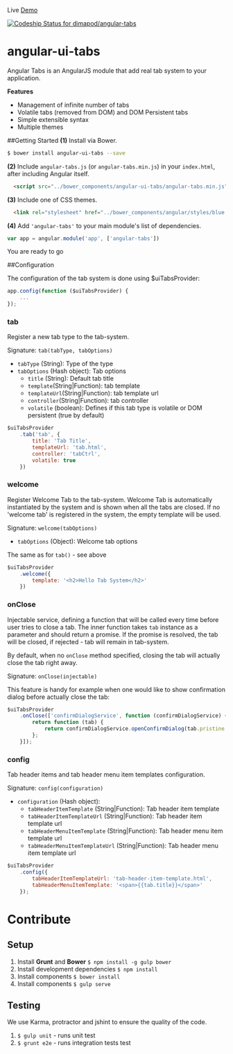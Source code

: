 Live [Demo](http://dimapod.github.io/angular-tabs)

[ ![Codeship Status for dimapod/angular-tabs](https://codeship.com/projects/c88d0ef0-5861-0132-43f2-2264a2250d8e/status)](https://codeship.com/projects/50058)

angular-ui-tabs
===============

Angular Tabs is an AngularJS module that add real tab system to your application.

**Features**
- Management of infinite number of tabs
- Volatile tabs (removed from DOM) and DOM Persistent tabs
- Simple extensible syntax
- Multiple themes

##Getting Started
**(1)** Install via Bower.
```bash
$ bower install angular-ui-tabs --save
```

**(2)** Include `angular-tabs.js` (or `angular-tabs.min.js`) in your `index.html`, after including Angular itself.

```html
  <script src="../bower_components/angular-ui-tabs/angular-tabs.min.js"></script>
```

**(3)** Include one of CSS themes.

```html
  <link rel="stylesheet" href="../bower_components/angular/styles/blue.css">
```

**(4)** Add `'angular-tabs'` to your main module's list of dependencies.
```js
var app = angular.module('app', ['angular-tabs'])
```


You are ready to go


##Configuration

The configuration of the tab system is done using $uiTabsProvider:
```js
app.config(function ($uiTabsProvider) {
    ...
});
```

### tab

Register a new tab type to the tab-system.
 
Signature: `tab(tabType, tabOptions)` 

- `tabType` (String): Type of the type
- `tabOptions` (Hash object): Tab options
    - `title` (String): Default tab title
    - `template`(String|Function): tab template
    - `templateUrl`(String|Function): tab template url
    - `controller`(String|Function): tab controller
    - `volatile` (boolean): Defines if this tab type is volatile or DOM persistent (true by default)
    
```js
$uiTabsProvider
    .tab('tab', {
        title: 'Tab Title',
        templateUrl: 'tab.html',
        controller: 'tabCtrl',
        volatile: true
    })
```

### welcome

Register Welcome Tab to the tab-system. Welcome Tab is automatically instantiated by the system and is shown when all the tabs are closed. If no 'welcome tab' is registered in the system, the empty template will be used.
 
Signature: `welcome(tabOptions)` 

- `tabOptions` (Object): Welcome tab options

The same as for `tab()` - see above
    
```js
$uiTabsProvider
    .welcome({
        template: '<h2>Hello Tab System</h2>'
    })
```

### onClose

Injectable service, defining a function that will be called every time before user tries to close a tab. The inner function takes `tab` instance as a parameter and should return a promise. If the promise is resolved, the tab will be closed, if rejected - tab will remain in tab-system.

By default, when no `onClose` method specified, closing the tab will actually close the tab right away. 

Signature: `onClose(injectable)` 

This feature is handy for example when one would like to show confirmation dialog before actually close the tab:    

```js
$uiTabsProvider
    .onClose(['confirmDialogService', function (confirmDialogService) {
        return function (tab) {
            return confirmDialogService.openConfirmDialog(tab.pristine, 'Are you sure ?');
        };
    }]);
```

### config

Tab header items and tab header menu item templates configuration.

Signature: `config(configuration)` 

- `configuration` (Hash object): 
    - `tabHeaderItemTemplate` (String|Function): Tab header item template 
    - `tabHeaderItemTemplateUrl` (String|Function): Tab header item template url
    - `tabHeaderMenuItemTemplate` (String|Function): Tab header menu item template url
    - `tabHeaderMenuItemTemplateUrl` (String|Function): Tab header menu item template url

```js
$uiTabsProvider
    .config({
        tabHeaderItemTemplateUrl: 'tab-header-item-template.html',
        tabHeaderMenuItemTemplate: '<span>{{tab.title}}</span>'
    });
```








# Contribute
## Setup

1. Install **Grunt** and **Bower**
	`$ npm install -g gulp bower`
2. Install development dependencies
	`$ npm install`
3. Install components
	`$ bower install`
4. Install components
	`$ gulp serve`

## Testing

We use Karma, protractor and jshint to ensure the quality of the code.
1. `$ gulp unit` - runs unit test
2. `$ grunt e2e` - runs integration tests test


